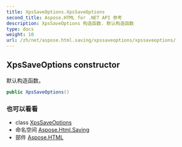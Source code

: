 ```yaml
---
title: XpsSaveOptions.XpsSaveOptions
second_title: Aspose.HTML for .NET API 参考
description: XpsSaveOptions 构造函数. 默认构造函数
type: docs
weight: 10
url: /zh/net/aspose.html.saving/xpssaveoptions/xpssaveoptions/
---
```

## XpsSaveOptions constructor

默认构造函数。

```csharp
public XpsSaveOptions()
```

### 也可以看看

* class [XpsSaveOptions](../)
* 命名空间 [Aspose.Html.Saving](../../xpssaveoptions/)
* 部件 [Aspose.HTML](../../../)


